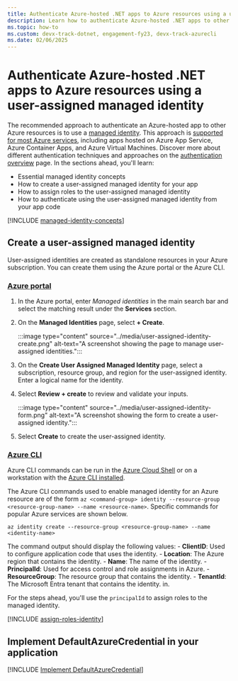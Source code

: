 ```yaml
---
title: Authenticate Azure-hosted .NET apps to Azure resources using a user-assigned managed identity
description: Learn how to authenticate Azure-hosted .NET apps to other Azure services using a user-assigned identity
ms.topic: how-to
ms.custom: devx-track-dotnet, engagement-fy23, devx-track-azurecli
ms.date: 02/06/2025
---
```


# Authenticate Azure-hosted .NET apps to Azure resources using a user-assigned managed identity

The recommended approach to authenticate an Azure-hosted app to other Azure resources is to use a [managed identity](/entra/identity/managed-identities-azure-resources/overview). This approach is [supported for most Azure services](/entra/identity/managed-identities-azure-resources/managed-identities-status), including apps hosted on Azure App Service, Azure Container Apps, and Azure Virtual Machines. Discover more about different authentication techniques and approaches on the [authentication overview](/dotnet/azure/sdk/authentication) page. In the sections ahead, you'll learn:

- Essential managed identity concepts
- How to create a user-assigned managed identity for your app
- How to assign roles to the user-assigned managed identity
- How to authenticate using the user-assigned managed identity from your app code

[!INCLUDE [managed-identity-concepts](../includes/managed-identity-concepts.md)]

## Create a user-assigned managed identity

User-assigned identities are created as standalone resources in your Azure subscription. You can create them using the Azure portal or the Azure CLI.

### [Azure portal](#tab/azure-portal)

1. In the Azure portal, enter *Managed identities* in the main search bar and select the matching result under the **Services** section.
1. On the **Managed Identities** page, select **+ Create**.

    :::image type="content" source="../media/user-assigned-identity-create.png" alt-text="A screenshot showing the page to manage user-assigned identities.":::

1. On the **Create User Assigned Managed Identity** page, select a subscription, resource group, and region for the user-assigned identity. Enter a logical name for the identity.
1. Select **Review + create** to review and validate your inputs.

    :::image type="content" source="../media/user-assigned-identity-form.png" alt-text="A screenshot showing the form to create a user-assigned identity.":::

1. Select **Create** to create the user-assigned identity.

### [Azure CLI](#tab/azure-cli)

Azure CLI commands can be run in the [Azure Cloud Shell](https://shell.azure.com) or on a workstation with the [Azure CLI installed](/cli/azure/install-azure-cli).

The Azure CLI commands used to enable managed identity for an Azure resource are of the form `az <command-group> identity --resource-group <resource-group-name> --name <resource-name>`. Specific commands for popular Azure services are shown below.

```azurecli
az identity create --resource-group <resource-group-name> --name <identity-name>
```

The command output should display the following values:
    - **ClientID**: Used to configure application code that uses the identity.
    - **Location**: The Azure region that contains the identity.
    - **Name**: The name of the identity.
    - **PrincipalId**: Used for access control and role assignments in Azure.
    - **ResourceGroup**: The resource group that contains the identity.
    - **TenantId**: The Microsoft Entra tenant that contains the identity. in.

For the steps ahead, you'll use the `principalId` to assign roles to the managed identity.

[!INCLUDE [assign-roles-identity](../includes/assign-roles-identity.md)]

## Implement DefaultAzureCredential in your application

[!INCLUDE [Implement DefaultAzureCredential](<../includes/implement-defaultazurecredential.md>)]
